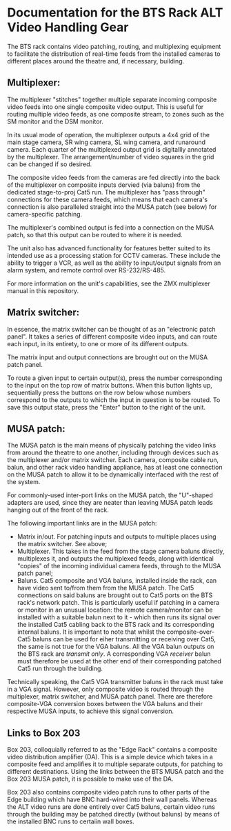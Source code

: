Documentation for the BTS Rack ALT Video Handling Gear
======================================================

The BTS rack contains video patching, routing, and multiplexing equipment to facilitate the distribution of real-time feeds from the installed
cameras to different places around the theatre and, if necessary, building.

Multiplexer:
------------

The multiplexer "stitches" together multiple separate incoming composite video feeds into one single composite video output. This is useful for routing
multiple video feeds, as one composite stream, to zones such as the SM monitor and the DSM monitor.

In its usual mode of operation, the multiplexer outputs a 4x4 grid of the main stage camera, SR wing camera, SL wing camera, and runaround camera. Each
quarter of the multiplexed output grid is digitallly annotated by the multiplexer. The arrangement/number of video squares in the grid
can be changed if so desired.

The composite video feeds from the cameras are fed directly into the back of the multiplexer on composite inputs dervied (via baluns) from the dedicated 
stage-to-proj Cat5 run.
The multiplexer has "pass through" connections for these camera feeds, which means that each camera's connection is also paralleled straight into the MUSA
patch (see below) for camera-specific patching.

The multiplexer's combined output is fed into a connection on the MUSA patch, so that this output can be routed to where it is needed.

The unit also has advanced functionality for features better suited to its intended use as a processing station for CCTV cameras. These include the
ability to trigger a VCR, as well as the ability to input/output signals from an alarm system, and remote control over RS-232/RS-485.

For more information on the unit's capabilities, see the ZMX multiplexer manual in this repository.

Matrix switcher:
----------------

In essence, the matrix switcher can be thought of as an "electronic patch panel". It takes a series of different composite video inputs, and
can route each input, in its entirety, to one or more of its different outputs.

The matrix input and output connections are brought out on the MUSA patch panel.

To route a given input to certain output(s), press the number corresponding to the input on the top row of matrix buttons. When this button lights up,
sequentially press the buttons on the row below whose numbers correspond to the outputs to which the input in question is to be routed. To save this
output state, press the "Enter" button to the right of the unit.

MUSA patch:
-----------

The MUSA patch is the main means of physically patching the video links from around the theatre to one another, including through devices such as the 
multiplexer
and/or matrix switcher. Each camera, composite cable run, balun, and other  rack video handling appliance, has at least one connection on the MUSA
patch to allow it to be dynamically interfaced with the rest of the system.

For commonly-used inter-port links on the MUSA patch, the "U"-shaped adapters are used, since they are neater than leaving MUSA patch leads hanging out
of the front of the rack.

The following important links are in the MUSA patch:

- Matrix in/out. For patching inputs and outputs to multiple places using the matrix switcher. See above;
- Multiplexer. This takes in the feed from the stage camera baluns directly, multiplexes it, and outputs the multiplexed feeds, along
  with identical "copies" of the incoming individual camera feeds, through to the MUSA patch panel;
- Baluns. Cat5 composite and VGA baluns, installed inside the rack, can have video sent to/from them from the MUSA patch. 
  The Cat5 connections on said baluns are brought out to Cat5 ports on the BTS rack's network patch. This is particularly
  useful if patching in a camera or monitor in an unusual location: the remote camera/monitor can be installed with a suitable balun next to it -
  which then runs its signal over the installed Cat5 cabling back to the BTS rack and its corresponding internal baluns. It is important to note that
  whilst the composite-over-Cat5 baluns can be used for eiher transmitting or receiving over  Cat5, the same is not true for the VGA baluns. All the
  VGA balun outputs on the BTS rack are _transmit only_. A corresponding VGA _receiver_ balun must therefore be used at the other end of their
  corresponding patched Cat5 run through the building.
  
Technically speaking, the Cat5 VGA transmitter baluns in the rack must take in a VGA signal. However, only composite video is routed through the
multiplexer, matrix switcher, and MUSA patch panel. There are therefore composite-VGA conversion boxes between the VGA baluns and their respective
MUSA inputs, to achieve this signal conversion.

Links to Box 203
----------------

Box 203, colloquially referred to as the "Edge Rack" contains a composite video distribution amplifier (DA). This is a simple device which takes in
a composite feed and amplifies it to multiple separate outputs, for patching to different destinations. Using the links between the BTS MUSA patch
and the Box 203 MUSA patch, it is possible to make use of the DA.

Box 203 also contains composite video patch runs to other parts of the Edge building which have BNC hard-wired into their wall panels. Whereas the ALT 
video
runs are done entirely over Cat5 baluns, certain video runs through the building may be patched directly (without baluns) by means of the installed BNC
runs to certaiin wall boxes.
